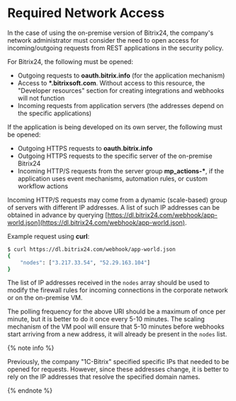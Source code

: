 # Required Network Access

In the case of using the on-premise version of Bitrix24, the company's network administrator must consider the need to open access for incoming/outgoing requests from REST applications in the security policy.

For Bitrix24, the following must be opened:

- Outgoing requests to **oauth.bitrix.info** (for the application mechanism)
- Access to **\*.bitrixsoft.com**. Without access to this resource, the "Developer resources" section for creating integrations and webhooks will not function
- Incoming requests from application servers (the addresses depend on the specific applications)

If the application is being developed on its own server, the following must be opened:

- Outgoing HTTPS requests to **oauth.bitrix.info**
- Outgoing HTTPS requests to the specific server of the on-premise Bitrix24
- Incoming HTTP/S requests from the server group **mp_actions-\***, if the application uses event mechanisms, automation rules, or custom workflow actions

Incoming HTTP/S requests may come from a dynamic (scale-based) group of servers with different IP addresses. A list of such IP addresses can be obtained in advance by querying [https://dl.bitrix24.com/webhook/app-world.json](https://dl.bitrix24.com/webhook/app-world.json).

Example request using **curl**:

```bash
$ curl https://dl.bitrix24.com/webhook/app-world.json
{
    "nodes": ["3.217.33.54", "52.29.163.104"]
}
```

The list of IP addresses received in the `nodes` array should be used to modify the firewall rules for incoming connections in the corporate network or on the on-premise VM.

The polling frequency for the above URI should be a maximum of once per minute, but it is better to do it once every 5-10 minutes. The scaling mechanism of the VM pool will ensure that 5-10 minutes before webhooks start arriving from a new address, it will already be present in the `nodes` list.

{% note info %}

Previously, the company "1C-Bitrix" specified specific IPs that needed to be opened for requests. However, since these addresses change, it is better to rely on the IP addresses that resolve the specified domain names.

{% endnote %}